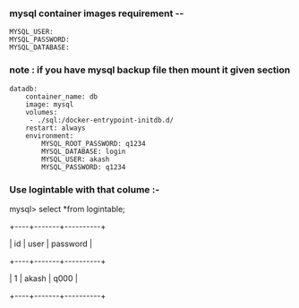 ### mysql container images requirement --

```
MYSQL_USER: 
MYSQL_PASSWORD:
MYSQL_DATABASE:
```
### note : if you have mysql backup file then mount it given section 

```
datadb:
    container_name: db
    image: mysql
    volumes:
     - ./sql:/docker-entrypoint-initdb.d/
    restart: always
    environment:
        MYSQL_ROOT_PASSWORD: q1234
        MYSQL_DATABASE: login
        MYSQL_USER: akash
        MYSQL_PASSWORD: q1234

```
### Use logintable with that colume :-
mysql> select *from logintable;

+----+-------+----------+

| id | user  | password |

+----+-------+----------+

|  1 | akash | q000     |

+----+-------+----------+
